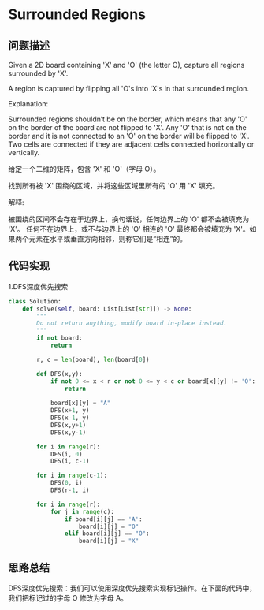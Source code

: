 #  Surrounded Regions

## 问题描述

Given a 2D board containing 'X' and 'O' (the letter O), capture all regions surrounded by 'X'.

A region is captured by flipping all 'O's into 'X's in that surrounded region.

Explanation:

Surrounded regions shouldn’t be on the border, which means that any 'O' on the border of the board are not flipped to 'X'. Any 'O' that is not on the border and it is not connected to an 'O' on the border will be flipped to 'X'. Two cells are connected if they are adjacent cells connected horizontally or vertically.

给定一个二维的矩阵，包含 'X' 和 'O'（字母 O）。

找到所有被 'X' 围绕的区域，并将这些区域里所有的 'O' 用 'X' 填充。

解释:

被围绕的区间不会存在于边界上，换句话说，任何边界上的 'O' 都不会被填充为 'X'。 任何不在边界上，或不与边界上的 'O' 相连的 'O' 最终都会被填充为 'X'。如果两个元素在水平或垂直方向相邻，则称它们是“相连”的。



## 代码实现

1.DFS深度优先搜索
``` python
class Solution:
    def solve(self, board: List[List[str]]) -> None:
        """
        Do not return anything, modify board in-place instead.
        """
        if not board:
            return

        r, c = len(board), len(board[0])

        def DFS(x,y):
            if not 0 <= x < r or not 0 <= y < c or board[x][y] != 'O':
                return
            
            board[x][y] = "A"
            DFS(x+1, y)
            DFS(x-1, y)
            DFS(x,y+1)
            DFS(x,y-1)

        for i in range(r):
            DFS(i, 0)
            DFS(i, c-1)

        for i in range(c-1):
            DFS(0, i)
            DFS(r-1, i)

        for i in range(r):
            for j in range(c):
                if board[i][j] == 'A':
                    board[i][j] = "O"
                elif board[i][j] == "O":
                    board[i][j] = "X"

```


## 思路总结

DFS深度优先搜索：我们可以使用深度优先搜索实现标记操作。在下面的代码中，我们把标记过的字母 O 修改为字母 A。